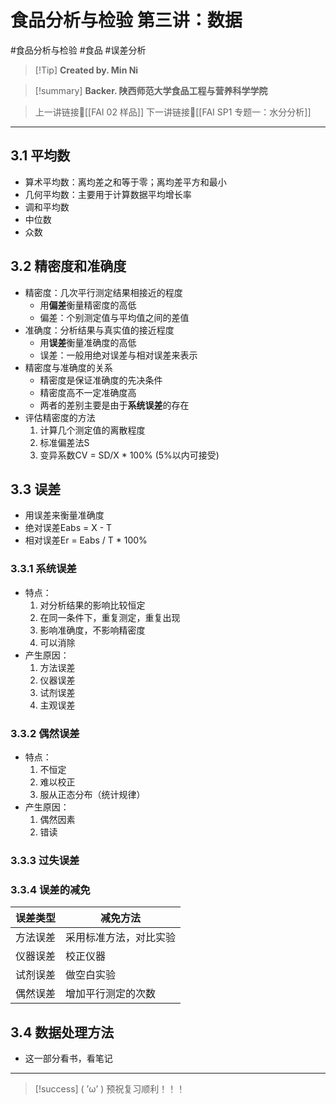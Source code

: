 # 食品分析与检验 第三讲：数据
#食品分析与检验 #食品 #误差分析


> [!Tip] **Created by. Min Ni**

> [!summary] **Backer. 陕西师范大学食品工程与营养科学学院**

> 上一讲链接🔗[[FAI 02 样品]]
> 下一讲链接🔗[[FAI SP1 专题一：水分分析]]

---
## 3.1 平均数
- 算术平均数：离均差之和等于零；离均差平方和最小
- 几何平均数：主要用于计算数据平均增长率
- 调和平均数
- 中位数
- 众数

## 3.2 精密度和准确度
- 精密度：几次平行测定结果相接近的程度
	- 用**偏差**衡量精密度的高低
	- 偏差：个别测定值与平均值之间的差值
- 准确度：分析结果与真实值的接近程度
	- 用**误差**衡量准确度的高低
	- 误差：一般用绝对误差与相对误差来表示
- 精密度与准确度的关系
	- 精密度是保证准确度的先决条件
	- 精密度高不一定准确度高
	- 两者的差别主要是由于**系统误差**的存在
- 评估精密度的方法
	1. 计算几个测定值的离散程度
	2. 标准偏差法S
	3. 变异系数CV = SD/X * 100% (5%以内可接受)

## 3.3 误差
- 用误差来衡量准确度
- 绝对误差Eabs = X - T
- 相对误差Er = Eabs / T * 100%
### 3.3.1 系统误差
- 特点：
	1. 对分析结果的影响比较恒定
	2. 在同一条件下，重复测定，重复出现
	3. 影响准确度，不影响精密度
	4. 可以消除
- 产生原因：
	1. 方法误差
	2. 仪器误差
	3. 试剂误差
	4. 主观误差
### 3.3.2 偶然误差
- 特点：
	1. 不恒定
	2. 难以校正
	3. 服从正态分布（统计规律）
- 产生原因：
	1. 偶然因素
	2. 错读
### 3.3.3 过失误差
### 3.3.4 误差的减免

| 误差类型 | 减免方法        |
| ---- | ----------- |
| 方法误差 | 采用标准方法，对比实验 |
| 仪器误差 | 校正仪器        |
| 试剂误差 | 做空白实验       |
| 偶然误差 | 增加平行测定的次数   |
## 3.4 数据处理方法
- 这一部分看书，看笔记 

---
> [!success] ( ’ω’ ) 预祝复习顺利！！！       



